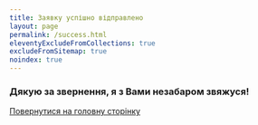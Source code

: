 ```yaml
---
title: Заявку успішно відправлено
layout: page
permalink: /success.html
eleventyExcludeFromCollections: true
excludeFromSitemap: true
noindex: true
---
```


### Дякую за звернення, я з Вами незабаром звяжуся!

[Повернутися на головну сторінку](/)
